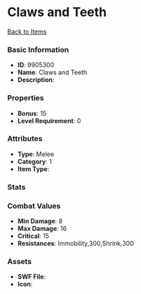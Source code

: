 # Claws and Teeth



[Back to Items](../items.md)

### Basic Information

- **ID**: 9905300
- **Name**: Claws and Teeth
- **Description**: 

### Properties

- **Bonus**: 15
- **Level Requirement**: 0

### Attributes

- **Type**: Melee
- **Category**: 1
- **Item Type**: 

### Stats


### Combat Values

- **Min Damage**: 8
- **Max Damage**: 16
- **Critical**: 15
- **Resistances**: Immobility,300,Shrink,300

### Assets

- **SWF File**: 
- **Icon**: 

